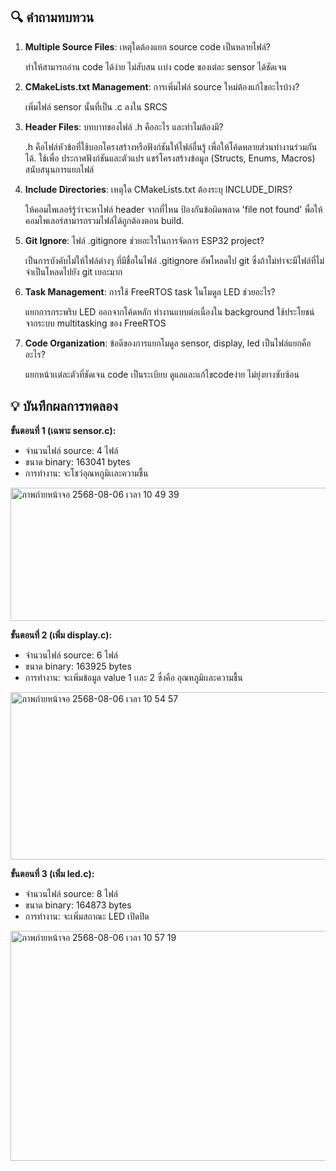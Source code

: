 ## 🔍 คำถามทบทวน

1. **Multiple Source Files**: เหตุใดต้องแยก source code เป็นหลายไฟล์?

    ทำให้สามารถอ่าน code ได้ง่าย ไม่สับสน เเบ่ง code ของเต่ละ sensor ได้ชัดเจน

2. **CMakeLists.txt Management**: การเพิ่มไฟล์ source ใหม่ต้องแก้ไขอะไรบ้าง?

    เพิ่มไฟล์ sensor นั้นที่เป็น .c ลงใน SRCS

3. **Header Files**: บทบาทของไฟล์ .h คืออะไร และทำไมต้องมี?

    .h คือไฟล์หัวข้อที่ใช้บอกโครงสร้างหรือฟังก์ชันให้ไฟล์อื่นรู้ เพื่อให้โค้ดหลายส่วนทำงานร่วมกันได้.
    ใช้เพื่อ ประกาศฟังก์ชันและตัวแปร แชร์โครงสร้างข้อมูล (Structs, Enums, Macros) สนับสนุนการแยกไฟล์ 

4. **Include Directories**: เหตุใด CMakeLists.txt ต้องระบุ INCLUDE_DIRS?

    ให้คอมไพเลอร์รู้ว่าจะหาไฟล์  header จากที่ไหน ป้องกันข้อผิดพลาด 'file not found' พื่อให้คอมไพเลอร์สามารถรวมไฟล์ได้ถูกต้องตอน build.

5. **Git Ignore**: ไฟล์ .gitignore ช่วยอะไรในการจัดการ ESP32 project?

    เป็นการบังคับไม่ให้ไฟล์ต่างๆ ที่มีชื่อในไฟล์ .gitignore อัพโหลดไป git ซึ่งถ้าไม่ทำจะมีไฟล์ที่ไม่จำเป็นโหลดไปยัง git เยอะมาก

6. **Task Management**: การใช้ FreeRTOS task ในโมดูล LED ช่วยอะไร?
   
    แยกการกระพริบ LED ออกจากโค้ดหลัก ทำงานแบบต่อเนื่องใน background ใช้ประโยชน์จากระบบ multitasking ของ FreeRTOS

7. **Code Organization**: ข้อดีของการแยกโมดูล sensor, display, led เป็นไฟล์แยกคืออะไร?
    
    แยกหน้าเเต่ละตัวที่ชัดเจน code เป็นระเบียบ ดูแลและแก้ไขcodeง่าย ไม่ยุ่งยางซับซ้อน 

## 💡 บันทึกผลการทดลอง

**ขั้นตอนที่ 1 (เฉพาะ sensor.c):**
- จำนวนไฟล์ source: 4 ไฟล์
- ขนาด binary: 163041 bytes
- การทำงาน: จะโชว์อุณหภูมิเเละความชื้น
<img width="562" height="213" alt="ภาพถ่ายหน้าจอ 2568-08-06 เวลา 10 49 39" src="https://github.com/user-attachments/assets/8266a57e-7cd6-49a0-8abb-34e39fc573cf" />


**ขั้นตอนที่ 2 (เพิ่ม display.c):**
- จำนวนไฟล์ source: 6 ไฟล์
- ขนาด binary: 163925 bytes
- การทำงาน: จะเพิ่มข้อมูล value 1 เเละ 2 ซึ่งคือ อุณหภูมิเเละความชื้น
<img width="564" height="268" alt="ภาพถ่ายหน้าจอ 2568-08-06 เวลา 10 54 57" src="https://github.com/user-attachments/assets/dfca0bd5-44b5-4c75-b22f-2d0d6929ed18" />

**ขั้นตอนที่ 3 (เพิ่ม led.c):**
- จำนวนไฟล์ source: 8 ไฟล์
- ขนาด binary: 164873 bytes
- การทำงาน: จะเพิ่มสถาณะ LED เปิดปิด
<img width="562" height="368" alt="ภาพถ่ายหน้าจอ 2568-08-06 เวลา 10 57 19" src="https://github.com/user-attachments/assets/19e13f76-f894-42ec-95ae-8b43bff4b0db" />
